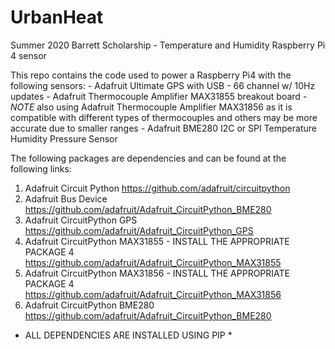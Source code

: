 # UrbanHeat
Summer 2020 Barrett Scholarship - Temperature and Humidity Raspberry Pi 4 sensor

This repo contains the code used to power a Raspberry Pi4 with the following sensors:
    - Adafruit Ultimate GPS with USB - 66 channel w/ 10Hz updates
    - Adafruit Thermocouple Amplifier MAX31855 breakout board
    -*NOTE* also using Adafruit Thermocouple Amplifier MAX31856 as it is 
    compatible with different types of thermocouples and others may be more 
    accurate due to smaller ranges
    - Adafruit BME280 I2C or SPI Temperature Humidity Pressure Sensor

The following packages are dependencies and can be found at the following links:
1. Adafruit Circuit Python
    https://github.com/adafruit/circuitpython
2. Adafruit Bus Device
    https://github.com/adafruit/Adafruit_CircuitPython_BME280
3. Adafruit CircuitPython GPS
    https://github.com/adafruit/Adafruit_CircuitPython_GPS
4. Adafruit CircuitPython MAX31855 -    INSTALL THE APPROPRIATE PACKAGE 4
    https://github.com/adafruit/Adafruit_CircuitPython_MAX31855
4. Adafruit CircuitPython MAX31856 -    INSTALL THE APPROPRIATE PACKAGE 4
    https://github.com/adafruit/Adafruit_CircuitPython_MAX31856
5. Adafruit CircuitPython BME280
    https://github.com/adafruit/Adafruit_CircuitPython_BME280

* ALL DEPENDENCIES ARE INSTALLED USING PIP *


